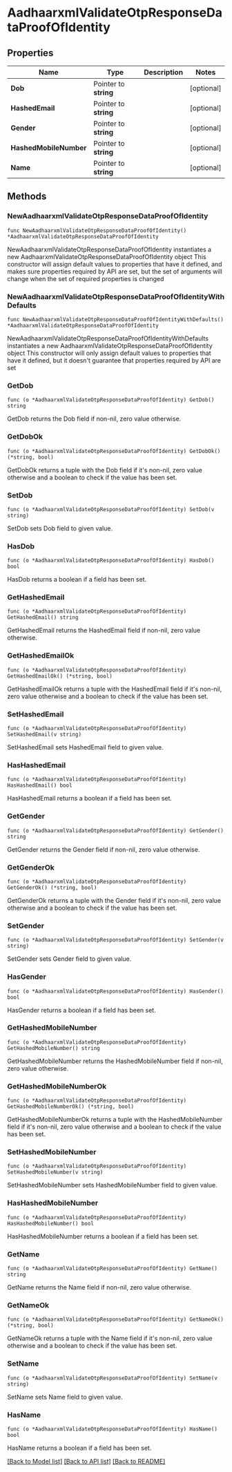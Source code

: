 # AadhaarxmlValidateOtpResponseDataProofOfIdentity

## Properties

Name | Type | Description | Notes
------------ | ------------- | ------------- | -------------
**Dob** | Pointer to **string** |  | [optional] 
**HashedEmail** | Pointer to **string** |  | [optional] 
**Gender** | Pointer to **string** |  | [optional] 
**HashedMobileNumber** | Pointer to **string** |  | [optional] 
**Name** | Pointer to **string** |  | [optional] 

## Methods

### NewAadhaarxmlValidateOtpResponseDataProofOfIdentity

`func NewAadhaarxmlValidateOtpResponseDataProofOfIdentity() *AadhaarxmlValidateOtpResponseDataProofOfIdentity`

NewAadhaarxmlValidateOtpResponseDataProofOfIdentity instantiates a new AadhaarxmlValidateOtpResponseDataProofOfIdentity object
This constructor will assign default values to properties that have it defined,
and makes sure properties required by API are set, but the set of arguments
will change when the set of required properties is changed

### NewAadhaarxmlValidateOtpResponseDataProofOfIdentityWithDefaults

`func NewAadhaarxmlValidateOtpResponseDataProofOfIdentityWithDefaults() *AadhaarxmlValidateOtpResponseDataProofOfIdentity`

NewAadhaarxmlValidateOtpResponseDataProofOfIdentityWithDefaults instantiates a new AadhaarxmlValidateOtpResponseDataProofOfIdentity object
This constructor will only assign default values to properties that have it defined,
but it doesn't guarantee that properties required by API are set

### GetDob

`func (o *AadhaarxmlValidateOtpResponseDataProofOfIdentity) GetDob() string`

GetDob returns the Dob field if non-nil, zero value otherwise.

### GetDobOk

`func (o *AadhaarxmlValidateOtpResponseDataProofOfIdentity) GetDobOk() (*string, bool)`

GetDobOk returns a tuple with the Dob field if it's non-nil, zero value otherwise
and a boolean to check if the value has been set.

### SetDob

`func (o *AadhaarxmlValidateOtpResponseDataProofOfIdentity) SetDob(v string)`

SetDob sets Dob field to given value.

### HasDob

`func (o *AadhaarxmlValidateOtpResponseDataProofOfIdentity) HasDob() bool`

HasDob returns a boolean if a field has been set.

### GetHashedEmail

`func (o *AadhaarxmlValidateOtpResponseDataProofOfIdentity) GetHashedEmail() string`

GetHashedEmail returns the HashedEmail field if non-nil, zero value otherwise.

### GetHashedEmailOk

`func (o *AadhaarxmlValidateOtpResponseDataProofOfIdentity) GetHashedEmailOk() (*string, bool)`

GetHashedEmailOk returns a tuple with the HashedEmail field if it's non-nil, zero value otherwise
and a boolean to check if the value has been set.

### SetHashedEmail

`func (o *AadhaarxmlValidateOtpResponseDataProofOfIdentity) SetHashedEmail(v string)`

SetHashedEmail sets HashedEmail field to given value.

### HasHashedEmail

`func (o *AadhaarxmlValidateOtpResponseDataProofOfIdentity) HasHashedEmail() bool`

HasHashedEmail returns a boolean if a field has been set.

### GetGender

`func (o *AadhaarxmlValidateOtpResponseDataProofOfIdentity) GetGender() string`

GetGender returns the Gender field if non-nil, zero value otherwise.

### GetGenderOk

`func (o *AadhaarxmlValidateOtpResponseDataProofOfIdentity) GetGenderOk() (*string, bool)`

GetGenderOk returns a tuple with the Gender field if it's non-nil, zero value otherwise
and a boolean to check if the value has been set.

### SetGender

`func (o *AadhaarxmlValidateOtpResponseDataProofOfIdentity) SetGender(v string)`

SetGender sets Gender field to given value.

### HasGender

`func (o *AadhaarxmlValidateOtpResponseDataProofOfIdentity) HasGender() bool`

HasGender returns a boolean if a field has been set.

### GetHashedMobileNumber

`func (o *AadhaarxmlValidateOtpResponseDataProofOfIdentity) GetHashedMobileNumber() string`

GetHashedMobileNumber returns the HashedMobileNumber field if non-nil, zero value otherwise.

### GetHashedMobileNumberOk

`func (o *AadhaarxmlValidateOtpResponseDataProofOfIdentity) GetHashedMobileNumberOk() (*string, bool)`

GetHashedMobileNumberOk returns a tuple with the HashedMobileNumber field if it's non-nil, zero value otherwise
and a boolean to check if the value has been set.

### SetHashedMobileNumber

`func (o *AadhaarxmlValidateOtpResponseDataProofOfIdentity) SetHashedMobileNumber(v string)`

SetHashedMobileNumber sets HashedMobileNumber field to given value.

### HasHashedMobileNumber

`func (o *AadhaarxmlValidateOtpResponseDataProofOfIdentity) HasHashedMobileNumber() bool`

HasHashedMobileNumber returns a boolean if a field has been set.

### GetName

`func (o *AadhaarxmlValidateOtpResponseDataProofOfIdentity) GetName() string`

GetName returns the Name field if non-nil, zero value otherwise.

### GetNameOk

`func (o *AadhaarxmlValidateOtpResponseDataProofOfIdentity) GetNameOk() (*string, bool)`

GetNameOk returns a tuple with the Name field if it's non-nil, zero value otherwise
and a boolean to check if the value has been set.

### SetName

`func (o *AadhaarxmlValidateOtpResponseDataProofOfIdentity) SetName(v string)`

SetName sets Name field to given value.

### HasName

`func (o *AadhaarxmlValidateOtpResponseDataProofOfIdentity) HasName() bool`

HasName returns a boolean if a field has been set.


[[Back to Model list]](../README.md#documentation-for-models) [[Back to API list]](../README.md#documentation-for-api-endpoints) [[Back to README]](../README.md)


